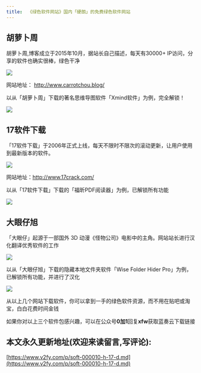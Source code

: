 ```yaml
---
title:  《绿色软件网站》国内「硬朗」的免费绿色软件网站
---
```


## 胡萝卜周

胡萝卜周,博客成立于2015年10月，据站长自己描述，每天有30000+ IP访问，分享的软件也确实很棒，绿色干净

![](https://www.v2fy.com/asset/soft-000010-china-green-soft/huluobo.png)

网站地址： http://www.carrotchou.blog/



以从「胡萝卜周」下载的著名思维导图软件「Xmind软件」为例，完全解锁！

![](https://www.v2fy.com/asset/soft-000010-china-green-soft/xmind.png)





## 17软件下载



「17软件下载」于2006年正式上线，每天不限时不限次的滚动更新，让用户使用到最新版本的软件。



![](https://www.v2fy.com/asset/soft-000010-china-green-soft/17crack.png)



网站地址：http://www.17crack.com/





以从「17软件下载」下载的「福昕PDF阅读器」为例，已解锁所有功能

![](https://www.v2fy.com/asset/soft-000010-china-green-soft/fuxin.png)



## 大眼仔旭



「大眼仔」起源于一部国外 3D 动漫《怪物公司》电影中的主角。网站站长进行汉化翻译优秀软件的工作

![](https://www.v2fy.com/asset/soft-000010-china-green-soft/dayanzai.png)



以从「大眼仔旭」下载的隐藏本地文件夹软件「Wise Folder Hider Pro」为例，已解锁所有功能，并进行了汉化



![](https://www.v2fy.com/asset/soft-000010-china-green-soft/wise.png)



从以上几个网站下载软件，你可以拿到一手的绿色软件资源，而不用在贴吧或淘宝，白白花费时间金钱

如果你对以上三个软件包感兴趣，可以在公众号**0加1**回复**xfw**获取蓝奏云下载链接
## 本文永久更新地址(欢迎来读留言,写评论):

[https://www.v2fy.com/p/soft-000010-h-17-d.md](https://www.v2fy.com/p/soft-000010-h-17-d.md)
